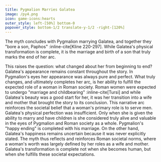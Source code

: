 ```yaml
---
title: Pygmalion Marries Galatea
image: /py4.png
icon: game-icons:hearts
outer_style: left-[50%] bottom-0
popover_style: bottom-1/2 translate-y-1/2 -right-[120%]
---
```

The myth concludes with Pygmalion marrying Galatea, and together they "bore a son, Paphos" :inline-cite[Kline 220-297]. While Galatea's physical transformation is complete, it is the marriage and birth of a son that truly marks the end of her arc.
<!--more-->
This raises the question: what changed about her from beginning to end? Galatea's appearance remains constant throughout the story. In Pygmalion's eyes her appearance was always pure and perfect. What truly changes, and ultimately completes her arc, is her ability to fulfill the expected role of a woman in Roman society. Roman women were expected to undergo "marriage and childbearing" :inline-cite[Tursi] and while Galatea's beauty was a good start for her, it was her transition into a wife and mother that brought the story to its conclusion. This narrative arc reinforces the societal belief that a woman's primary role is to serve men. Galatea's physical perfection was insufficient. Only when she is given the ability to marry and have children is she considered truly alive and valuable in the eyes of Pygmalion and Roman society as a whole. Pygmalion's "happy ending" is completed with his marriage. On the other hand, Galatea's happiness remains uncertain because it was never explicitly stated. The myth thus reflects and reinforces Roman societal norms, where a woman's worth was largely defined by her roles as a wife and mother. Galatea's transformation is complete not when she becomes human, but when she fulfills these societal expectations.
